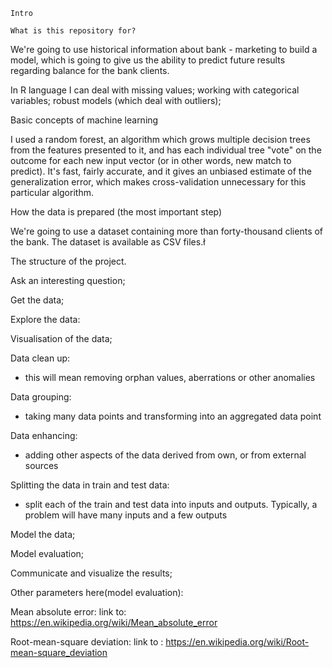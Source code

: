 	Intro

	What is this repository for?

We're going to use historical information about bank - marketing to build a model, which is going to give us the ability to predict future results regarding balance for the bank clients.

In R language I can deal with missing values; working with categorical variables; robust models (which deal with outliers); 

Basic concepts of machine learning

I used a random forest, an algorithm which grows multiple decision trees from the features presented to it, and has each individual tree "vote" on the outcome for each new input vector (or in other words, new match to predict). It's fast, fairly accurate, and it gives an unbiased estimate of the generalization error, which makes cross-validation unnecessary for this particular algorithm.

How the data is prepared (the most important step)

We're going to use a dataset containing more than forty-thousand clients of the bank. The dataset is available as CSV files.ł

The structure of the project.

Ask an interesting question;

Get the data;

Explore the data:

Visualisation of the data;
   
Data clean up:
   
-  this will mean removing orphan values, aberrations or other anomalies

Data grouping:
     
- taking many data points and transforming into an aggregated data point

Data enhancing:
        
- adding other aspects of the data derived from own, or from external sources

Splitting the data in train and test data:
        
- split each of the train and test data into inputs and outputs. Typically, a problem will have many inputs and a few outputs

Model the data;
            
Model evaluation;

Communicate and visualize the results;

Other parameters here(model evaluation):

Mean absolute error: link to: https://en.wikipedia.org/wiki/Mean_absolute_error

Root-mean-square deviation: link to : https://en.wikipedia.org/wiki/Root-mean-square_deviation






  


